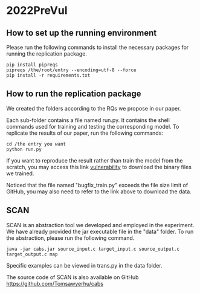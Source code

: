 # 2022PreVul

## How to set up the running environment

Please run the following commands to install the necessary packages for running the replication package.

```
pip install pipreqs
pipreqs /the/root/entry --encoding=utf-8 --force
pip install -r requirements.txt 
```

## How to run the replication package

We created the folders according to the RQs we propose in our paper.

Each sub-folder contains a file named run.py. It contains the shell commands used for training and testing the corresponding model. To replicate the results of our paper, run the following commands:

```
cd /the entry you want
python run.py
```

If you want to reproduce the result rather than train the model from the scratch, you may access this link [vulnerability](https://smailnjueducn-my.sharepoint.com/:f:/g/personal/201250070_smail_nju_edu_cn/EicUcUSD9wdJvHlBmHb4gqsBdTUG9RgvQXS8AVUS9-t12A?e=E0pf32)  to download the binary files we trained.

Noticed that the file named "bugfix_train.py" exceeds the file size limit of GitHub, you may also need to refer to the link above to download the data.

## SCAN

SCAN is an abstraction tool we developed and employed in the experiment. We have already provided the jar executable file in the "data" folder. To run the abstraction, please run the following command.

```
java -jar cabs.jar source_input.c target_input.c source_output.c target_output.c map
```

Specific examples can be viewed in trans.py in the data folder.

The source code of SCAN is also available on GitHub https://github.com/Tomsawyerhu/cabs

